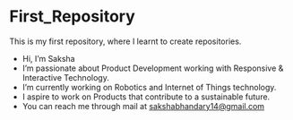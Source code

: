 # First_Repository

This is my first repository, where I learnt to create repositories.

- Hi, I’m Saksha
- I’m passionate about Product Development working with Responsive & Interactive Technology.
- I’m currently working on Robotics and Internet of Things technology.
- I aspire to work on Products that contribute to a sustainable future.
- You can reach me through mail at sakshabhandary14@gmail.com
